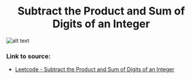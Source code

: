 <h1 align="center">Subtract the Product and Sum of Digits of an Integer</h1>

![alt text](https://images2.imgbox.com/e0/9d/5JudMbsL_o.png?raw=true)


### Link to source: 
- <a href="https://leetcode.com/problems/subtract-the-product-and-sum-of-digits-of-an-integer/">Leetcode - Subtract the Product and Sum of Digits of an Integer</a>

